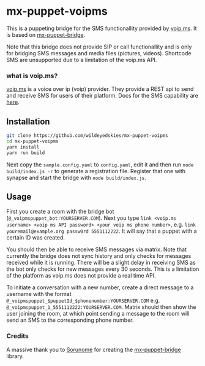 # mx-puppet-voipms
This is a puppeting bridge for the SMS functionallity provided by [voip.ms](https://voip.ms).
It is based on [mx-puppet-bridge](https://gitlab.com/mx-puppet/mx-puppet-bridge).

Note that this bridge does not provide SIP or call functionallity and is only for bridging SMS messages and media files (pictures, videos).
Shortcode SMS are unsupported due to a limitation of the voip.ms API.

### what is voip.ms?

[voip.ms](https://voip.ms) is a voice over ip (voip) provider. They provide a REST api to send and receive SMS for users of their platform. Docs for the SMS capability are [here](https://wiki.voip.ms/article/SMS).

## Installation
```bash
git clone https://github.com/wildeyedskies/mx-puppet-voipms
cd mx-puppet-voipms
yarn install
yarn run build
```
Next copy the `sample.config.yaml` to `config.yaml`, edit it and then run `node build/index.js -r` to generate a registration file.
Register that one with synapse and start the bridge with `node build/index.js`.

## Usage
First you create a room with the bridge bot (`@_voipmspuppet_bot:YOURSERVER.COM`). Next you type `link <voip.ms username> <voip ms API password> <your voip ms phone number>`, e.g. `link youremail@example.org passw0rd 5551112222`.
It will say that a puppet with a certain ID was created.

You should then be able to receive SMS messages via matrix. Note that currently the bridge does not sync history and only checks for messages received while it is running. There will be a slight delay in receiving SMS as the bot only checks for new messages every 30 seconds. This is a limitation of the platform as voip.ms does not provide a real time API.

To initiate a conversation with a new number, create a direct message to a username with the format `@_voipmspuppet_$puppetId_$phonenumber:YOURSERVER.COM` 
e.g. `@_voipmspuppet_1_5551112222:YOURSERVER.COM`. Matrix should then show the user joining the room, at which point sending a message to the room will 
send an SMS to the corresponding phone number.

### Credits

A massive thank you to [Sorunome](https://github.com/Sorunome) for creating the [mx-puppet-bridge](https://gitlab.com/mx-puppet/mx-puppet-bridge) library.
